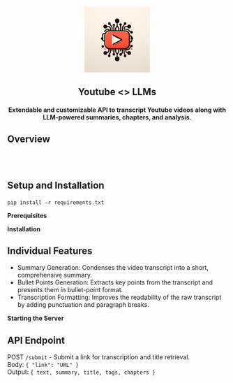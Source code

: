 <div align="center">
  <br />
    <img src="youtube_logo.webp" width="150" height="150" />
  <br />
  <h2>Youtube <> LLMs</h2>
  <h4>Extendable and customizable API to transcript Youtube videos along with LLM-powered summaries, chapters, and analysis.</h4>
</div>


## Overview
<br /> 
<br />

## Setup and Installation

```
pip install -r requirements.txt
```

**Prerequisites**


**Installation**


## Individual Features

* Summary Generation: Condenses the video transcript into a short, comprehensive summary.
* Bullet Points Generation: Extracts key points from the transcript and presents them in bullet-point format.
* Transcription Formatting: Improves the readability of the raw transcript by adding punctuation and paragraph breaks.

**Starting the Server**


## API Endpoint
POST `/submit` - Submit a link for transcription and title retrieval. <br />
Body: `{ "link": "URL" }` <br /> 
Output: `{ text, summary, title, tags, chapters }`







